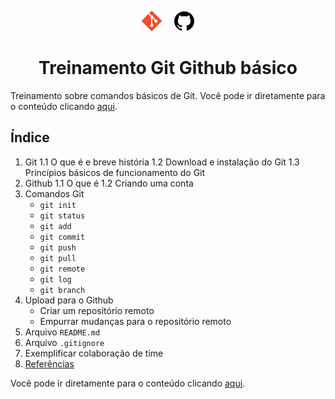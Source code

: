 <p align="center">
  <img style="margin-right: 16px;" src="./.github/git-logo.png">
  <img src="./.github/github-logo.png">
</p>

<h1 align="center">
  Treinamento Git Github básico
</h1>

Treinamento sobre comandos básicos de Git. Você pode ir diretamente para o conteúdo clicando [aqui](/conteudo/parte-1.md).

## Índice
1. Git
  1.1 O que é e breve história
1.2 Download e instalação do Git
1.3 Princípios básicos de funcionamento do Git
1. Github
1.1 O que é
1.2 Criando uma conta
1. Comandos Git
    - `git init`
    - `git status`
    - `git add`
    - `git commit`
    - `git push`
    - `git pull`
    - `git remote`
    - `git log`
    - `git branch`
1. Upload para o Github
    - Criar um repositório remoto
    - Empurrar mudanças para o repositório remoto
1. Arquivo `README.md`
1. Arquivo `.gitignore`
1. Exemplificar colaboração de time
1. [Referências](/conteudo/referencias.md)

Você pode ir diretamente para o conteúdo clicando [aqui](/conteudo/parte-1.md).